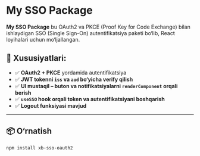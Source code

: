 # My SSO Package

**My SSO Package** bu OAuth2 va PKCE (Proof Key for Code Exchange) bilan ishlaydigan SSO (Single Sign-On) autentifikatsiya paketi bo‘lib, React loyihalari uchun mo‘ljallangan.

## 🚀 Xususiyatlari:
- ✅ **OAuth2 + PKCE** yordamida autentifikatsiya
- ✅ **JWT tokenni `iss` va `aud` bo‘yicha verify qilish**
- ✅ **UI mustaqil – buton va notifikatsiyalarni `renderComponent` orqali berish**
- ✅ **`useSSO` hook orqali token va autentifikatsiyani boshqarish**
- ✅ **Logout funksiyasi mavjud**

---

## 📦 O‘rnatish

```sh
npm install xb-sso-oauth2
